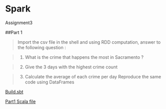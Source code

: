 # Spark
Assignment3

##Part 1
>Import the csv file in the shell and using RDD computation, answer to the following question :

>1. What is the crime that happens the most in Sacramento ?

>2. Give the 3 days with the highest crime count

>3. Calculate the average of each crime per day
>Reproduce the same code using DataFrames

[Build.sbt](https://github.com/lomithrani/Spark/blob/master/build.sbt)

[Part1 Scala file](https://github.com/lomithrani/Spark/blob/master/Spark.scala)
